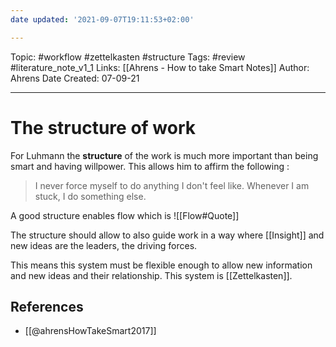```yaml
---
date updated: '2021-09-07T19:11:53+02:00'

---
```


Topic: #workflow #zettelkasten #structure
Tags: #review #literature_note_v1_1
Links: [[Ahrens - How to take Smart Notes]]
Author: Ahrens
Date Created: 07-09-21

---

# The structure of work

For Luhmann the **structure** of the work is much more important than being smart and having willpower. This allows him to affirm the following :

> I never force myself to do anything I don't feel like. Whenever I am stuck, I do something else.

A good structure enables flow which is ![[Flow#Quote]]

The structure should allow to also guide work in a way where [[Insight]] and new ideas are the leaders, the driving forces.

This means this system must be flexible enough to allow new information and new ideas and their relationship. This system is [[Zettelkasten]].

## References

- [[@ahrensHowTakeSmart2017]]
